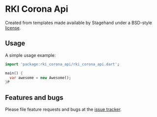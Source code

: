 # RKI Corona Api

Created from templates made available by Stagehand under a BSD-style
[license](https://github.com/dart-lang/stagehand/blob/master/LICENSE).

## Usage

A simple usage example:

```dart
import 'package:rki_corona_api/rki_corona_api.dart';

main() {
  var awesome = new Awesome();
}P
```

## Features and bugs

Please file feature requests and bugs at the [issue tracker][tracker].

[tracker]: http://example.com/issues/replaceme
